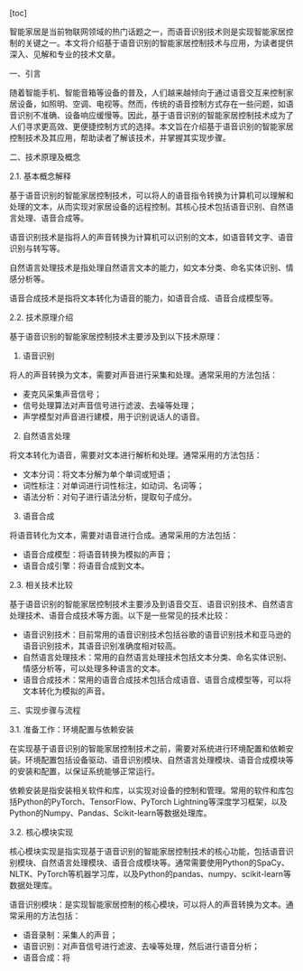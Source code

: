 
[toc]                    
                
                
智能家居是当前物联网领域的热门话题之一，而语音识别技术则是实现智能家居控制的关键之一。本文将介绍基于语音识别的智能家居控制技术与应用，为读者提供深入、见解和专业的技术文章。

一、引言

随着智能手机、智能音箱等设备的普及，人们越来越倾向于通过语音交互来控制家居设备，如照明、空调、电视等。然而，传统的语音控制方式存在一些问题，如语音识别不准确、设备响应缓慢等。因此，基于语音识别的智能家居控制技术成为了人们寻求更高效、更便捷控制方式的选择。本文旨在介绍基于语音识别的智能家居控制技术及其应用，帮助读者了解该技术，并掌握其实现步骤。

二、技术原理及概念

2.1. 基本概念解释

基于语音识别的智能家居控制技术，可以将人的语音指令转换为计算机可以理解和处理的文本，从而实现对家居设备的远程控制。其核心技术包括语音识别、自然语言处理、语音合成等。

语音识别技术是指将人的声音转换为计算机可以识别的文本，如语音转文字、语音识别与转写等。

自然语言处理技术是指处理自然语言文本的能力，如文本分类、命名实体识别、情感分析等。

语音合成技术是指将文本转化为语音的能力，如语音合成、语音合成模型等。

2.2. 技术原理介绍

基于语音识别的智能家居控制技术主要涉及到以下技术原理：

1. 语音识别

将人的声音转换为文本，需要对声音进行采集和处理。通常采用的方法包括：

- 麦克风采集声音信号；
- 信号处理算法对声音信号进行滤波、去噪等处理；
- 声学模型对声音进行建模，用于识别说话人的语音。

2. 自然语言处理

将文本转化为语音，需要对文本进行解析和处理。通常采用的方法包括：

- 文本分词：将文本分解为单个单词或短语；
- 词性标注：对单词进行词性标注，如动词、名词等；
- 语法分析：对句子进行语法分析，提取句子成分。

3. 语音合成

将语音转化为文本，需要对语音进行合成。通常采用的方法包括：

- 语音合成模型：将语音转换为模拟的声音；
- 语音合成引擎：将语音合成到文本。

2.3. 相关技术比较

基于语音识别的智能家居控制技术主要涉及到语音交互、语音识别技术、自然语言处理技术、语音合成技术等方面。以下是一些常见的技术比较：

- 语音识别技术：目前常用的语音识别技术包括谷歌的语音识别技术和亚马逊的语音识别技术，其语音识别准确度相对较高。
- 自然语言处理技术：常用的自然语言处理技术包括文本分类、命名实体识别、情感分析等，可以处理多种语言的文本。
- 语音合成技术：常用的语音合成技术包括合成语音、语音合成模型等，可以将文本转化为模拟的声音。

三、实现步骤与流程

3.1. 准备工作：环境配置与依赖安装

在实现基于语音识别的智能家居控制技术之前，需要对系统进行环境配置和依赖安装。环境配置包括设备驱动、语音识别模块、自然语言处理模块、语音合成模块等的安装和配置，以保证系统能够正常运行。

依赖安装是指安装相关软件和库，以实现对设备的控制和管理。常用的软件和库包括Python的PyTorch、TensorFlow、PyTorch Lightning等深度学习框架，以及Python的Numpy、Pandas、Scikit-learn等数据处理库。

3.2. 核心模块实现

核心模块实现是指实现基于语音识别的智能家居控制技术的核心功能，包括语音识别模块、自然语言处理模块、语音合成模块等。通常需要使用Python的SpaCy、NLTK、PyTorch等机器学习库，以及Python的pandas、numpy、scikit-learn等数据处理库。

语音识别模块：是实现智能家居控制的核心模块，可以将人的声音转换为文本。通常采用的方法包括：

- 语音录制：采集人的声音；
- 语音识别：对声音信号进行滤波、去噪等处理，然后进行语音分析；
- 语音合成：将

